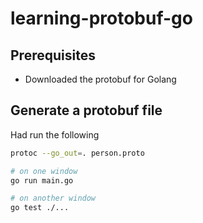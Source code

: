 # learning-protobuf-go

## Prerequisites

- Downloaded the protobuf for Golang


## Generate a protobuf file

Had run the following
```sh
protoc --go_out=. person.proto

# on one window
go run main.go

# on another window
go test ./...
```

